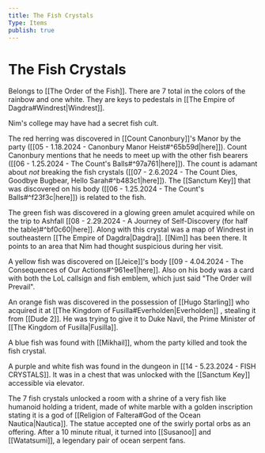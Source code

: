 ```yaml
---
title: The Fish Crystals
Type: Items
publish: true
---
```

# The Fish Crystals

Belongs to [[The Order of the Fish]]. There are 7 total in the colors of the rainbow and one white. They are keys to pedestals in [[The Empire of Dagdra#Windrest|Windrest]]. 

Nim's college may have had a secret fish cult. 

The red herring was discovered in [[Count Canonbury]]'s Manor by the party ([[05 - 1.18.2024 - Canonbury Manor Heist#^65b59d|here]]). Count Canonbury mentions that he needs to meet up with the other fish bearers ([[06 - 1.25.2024 - The Count's Balls#^97a761|here]]). The count is adamant about *not* breaking the fish crystals ([[07 - 2.6.2024 - The Count Dies, Goodbye Bugbear, Hello Sarah#^b483c1|here]]). The [[Sanctum Key]] that was discovered on his body ([[06 - 1.25.2024 - The Count's Balls#^f23f3c|here]]) is related to the fish. 

The green fish was discovered in a glowing green amulet acquired while on the trip to Ashfall [[08 - 2.29.2024 - A Journey of Self-Discovery (for half the table)#^bf0c60|here]]. Along with this crystal was a map of Windrest in southeastern [[The Empire of Dagdra|Dagdra]]. [[Nim]] has been there. It points to an area that Nim had thought suspicious during her visit. 

A yellow fish was discovered on [[Jeice]]'s body [[09 - 4.04.2024 - The Consequences of Our Actions#^961ee1|here]]. Also on his body was a card with both the LoL callsign and fish emblem, which just said "The Order will Prevail". 

An orange fish was discovered in the possession of [[Hugo Starling]] who acquired it at [[The Kingdom of Fusilla#Everholden|Everholden]] , stealing it from [[Dude 2]]. He was trying to give it to Duke Navil, the Prime Minister of [[The Kingdom of Fusilla|Fusilla]]. 

A blue fish was found with [[Mikhail]], whom the party killed and took the fish crystal. 

A purple and white fish was found in the dungeon in [[14 - 5.23.2024 - FISH CRYSTALS]]. It was in a chest that was unlocked with the [[Sanctum Key]] accessible via elevator. 

The 7 fish crystals unlocked a room with a shrine of a very fish like humanoid holding a trident, made of white marble with a golden inscription stating it is a god of [[Religion of Faltera#God of the Ocean Nautica|Nautica]]. The statue accepted one of the swirly portal orbs as an offering. After a 10 minute ritual, it turned into [[Susanoo]] and [[Watatsumi]], a legendary pair of ocean serpent fans. 